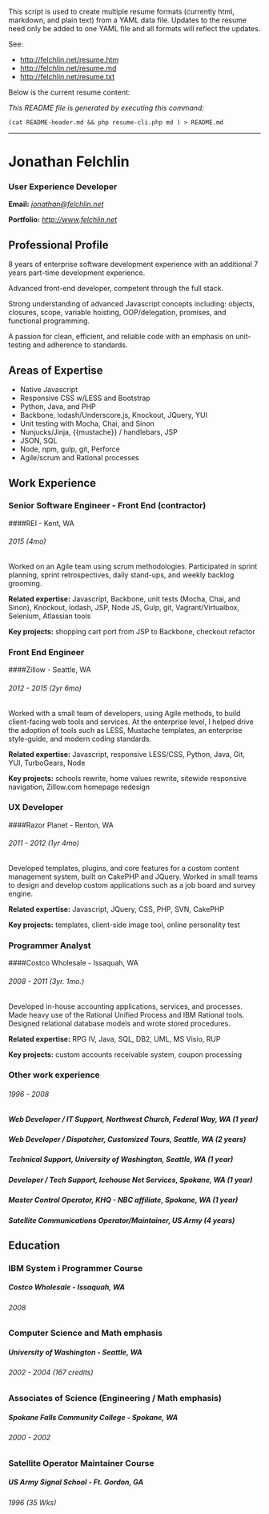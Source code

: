 This script is used to create multiple resume formats (currently html, markdown, and plain text) from a YAML data file. Updates to the resume
need only be added to one YAML file and all formats will reflect the updates.

See:
  * http://felchlin.net/resume.htm
  * http://felchlin.net/resume.md
  * http://felchlin.net/resume.txt

Below is the current resume content:

*This README file is generated by executing this command:*

    (cat README-header.md && php resume-cli.php md ) > README.md

---

# Jonathan Felchlin
### User Experience Developer
**Email:** *jonathan@felchlin.net*

**Portfolio:** *http://www.felchlin.net*


## Professional Profile
8 years of enterprise software development experience with an additional 7 years part-time development experience.

Advanced front-end developer, competent through the full stack.

Strong understanding of advanced Javascript concepts including: objects, closures, scope, variable hoisting, OOP/delegation, promises, and functional programming.

A passion for clean, efficient, and reliable code with an emphasis on unit-testing and adherence to standards.



## Areas of Expertise
* Native Javascript
* Responsive CSS w/LESS and Bootstrap
* Python, Java, and PHP
* Backbone, lodash/Underscore.js, Knockout, JQuery, YUI
* Unit testing with Mocha, Chai, and Sinon
* Nunjucks/Jinja, {{mustache}} / handlebars, JSP
* JSON, SQL
* Node, npm, gulp, git, Perforce
* Agile/scrum and Rational processes


## Work Experience


### Senior Software Engineer - Front End (contractor)
####REI - Kent, WA
###### *2015 (4mo)*

Worked on an Agile team using scrum methodologies. Participated in sprint planning, sprint retrospectives, daily stand-ups, and weekly backlog grooming.

**Related expertise:** Javascript, Backbone, unit tests (Mocha, Chai, and Sinon), Knockout, lodash, JSP, Node JS, Gulp, git, Vagrant/Virtualbox, Selenium, Atlassian tools

**Key projects:** shopping cart port from JSP to Backbone, checkout refactor


### Front End Engineer
####Zillow - Seattle, WA
###### *2012 - 2015 (2yr 6mo)*

Worked with a small team of developers, using Agile methods, to build client-facing web tools and services. At the enterprise level, I helped drive the adoption of tools such as LESS, Mustache templates, an enterprise style-guide, and modern coding standards.

**Related expertise:** Javascript, responsive LESS/CSS, Python, Java, Git, YUI, TurboGears, Node

**Key projects:** schools rewrite, home values rewrite, sitewide responsive navigation, Zillow.com homepage redesign


### UX Developer
####Razor Planet - Renton, WA
###### *2011 - 2012 (1yr 4mo)*

Developed templates, plugins, and core features for a custom content management system, built on CakePHP and JQuery. Worked in small teams to design and develop custom applications such as a job board and survey engine.

**Related expertise:** Javascript, JQuery, CSS, PHP, SVN, CakePHP

**Key projects:** templates, client-side image tool, online personality test


### Programmer Analyst
####Costco Wholesale - Issaquah, WA
###### *2008 - 2011 (3yr. 1mo.)*

Developed in-house accounting applications, services, and processes. Made heavy use of the Rational Unified Process and IBM Rational tools. Designed relational database models and wrote stored procedures.

**Related expertise:** RPG IV, Java, SQL, DB2, UML, MS Visio, RUP

**Key projects:** custom accounts receivable system, coupon processing


### Other work experience
###### *1996 - 2008*
##### Web Developer / IT Support, Northwest Church, Federal Way, WA (1 year)
##### Web Developer / Dispatcher, Customized Tours, Seattle, WA (2 years)
##### Technical Support, University of Washington, Seattle, WA (1 year)
##### Developer / Tech Support, Icehouse Net Services, Spokane, WA (1 year)
##### Master Control Operator, KHQ - NBC affiliate, Spokane, WA (1 year)
##### Satellite Communications Operator/Maintainer, US Army (4 years)


## Education


### IBM System i Programmer Course
##### Costco Wholesale - Issaquah, WA
###### *2008*


### Computer Science and Math emphasis
##### University of Washington - Seattle, WA
###### *2002 - 2004 (167 credits)*


### Associates of Science (Engineering / Math emphasis)
##### Spokane Falls Community College - Spokane, WA
###### *2000 - 2002*


### Satellite Operator Maintainer Course
##### US Army Signal School - Ft. Gordon, GA
###### *1996 (35 Wks)*


